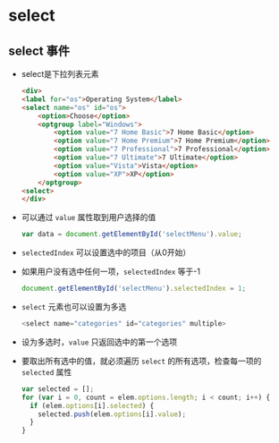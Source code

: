 # select

## select 事件

  - select是下拉列表元素

    ```html
    <div>
    <label for="os">Operating System</label>
    <select name="os" id="os">
        <option>Choose</option>
        <optgroup label="Windows">
            <option value="7 Home Basic">7 Home Basic</option>
            <option value="7 Home Premium">7 Home Premium</option>
            <option value="7 Professional">7 Professional</option>
            <option value="7 Ultimate">7 Ultimate</option>
            <option value="Vista">Vista</option>
            <option value="XP">XP</option>
        </optgroup>
    <select>
    </div>
    ```

  - 可以通过 `value` 属性取到用户选择的值

    ```js
    var data = document.getElementById('selectMenu').value;
    ```

  - `selectedIndex` 可以设置选中的项目（从0开始）

  - 如果用户没有选中任何一项，`selectedIndex` 等于-1

    ```js
    document.getElementById('selectMenu').selectedIndex = 1;
    ```

  - `select` 元素也可以设置为多选

    ```js
    <select name="categories" id="categories" multiple>
    ```

  - 设为多选时，`value` 只返回选中的第一个选项

  - 要取出所有选中的值，就必须遍历 `select` 的所有选项，检查每一项的 `selected` 属性

    ```js
    var selected = [];
    for (var i = 0, count = elem.options.length; i < count; i++) {
      if (elem.options[i].selected) {
        selected.push(elem.options[i].value);
      }
    }
    ```
